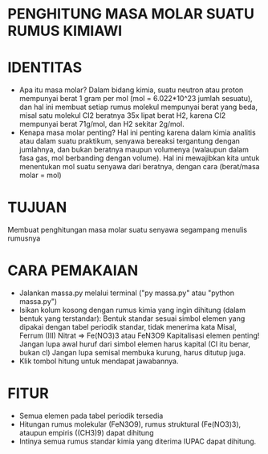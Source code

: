 # PENGHITUNG MASA MOLAR SUATU RUMUS KIMIAWI

# IDENTITAS

- Apa itu masa molar?
  Dalam bidang kimia, suatu neutron atau proton mempunyai berat 1 gram per mol (mol = 6.022\*10^23 jumlah sesuatu), dan hal ini membuat setiap rumus molekul mempunyai berat yang beda, misal satu molekul Cl2 beratnya 35x lipat berat H2, karena Cl2 mempunyai berat 71g/mol, dan H2 sekitar 2g/mol.
- Kenapa masa molar penting?
  Hal ini penting karena dalam kimia analitis atau dalam suatu praktikum, senyawa bereaksi tergantung dengan jumlahnya, dan bukan beratnya maupun volumenya (walaupun dalam fasa gas, mol berbanding dengan volume). Hal ini mewajibkan kita untuk menentukan mol suatu senyawa dari beratnya, dengan cara (berat/masa molar = mol)

# TUJUAN

Membuat penghitungan masa molar suatu senyawa segampang menulis rumusnya

# CARA PEMAKAIAN

- Jalankan massa.py melalui terminal ("py massa.py" atau "python massa.py")
- Isikan kolum kosong dengan rumus kimia yang ingin dihitung (dalam bentuk yang terstandar):
  Bentuk standar sesuai simbol elemen yang dipakai dengan tabel periodik standar, tidak menerima kata
  Misal, Ferrum (III) Nitrat => Fe(NO3)3 atau FeN3O9
  Kapitalisasi elemen penting! Jangan lupa awal huruf dari simbol elemen harus kapital (Cl itu benar, bukan cl)
  Jangan lupa semisal membuka kurung, harus ditutup juga.
- Klik tombol hitung untuk mendapat jawabannya.

# FITUR

- Semua elemen pada tabel periodik tersedia
- Hitungan rumus molekular (FeN3O9), rumus struktural (Fe(NO3)3), ataupun empiris ((CH3)9) dapat dihitung
- Intinya semua rumus standar kimia yang diterima IUPAC dapat dihitung.
